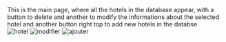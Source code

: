 This is the main page, where all the hotels in the database appear, with a button to delete and another to modify the informations about the selected hotel and another button  right top to add new hotels in  the databse  
![hotel](https://github.com/Farahsaiza/Hotels-management/assets/147113092/3f3c3ad7-5e19-4aa9-ab92-40014a5f43af)
![modifier](https://github.com/Farahsaiza/Hotels-management/assets/147113092/997e29c7-8b24-42ed-aeb2-81507b92df6c)
![ajouter](https://github.com/Farahsaiza/Hotels-management/assets/147113092/d1aa6f76-3796-46c2-9013-3c3de8942b25)
